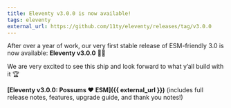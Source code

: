 ```yaml
---
title: Eleventy v3.0.0 is now available!
tags: eleventy
external_url: https://github.com/11ty/eleventy/releases/tag/v3.0.0
---
```

After over a year of work, our very first stable release of ESM-friendly 3.0 is now available: **Eleventy v3.0.0** 🎈🐀

We are very excited to see this ship and look forward to what y’all build with it 🏆

**[Eleventy v3.0.0: Possums ❤️ ESM]({{ external_url }})** (includes full release notes, features, upgrade guide, and thank you notes!)
